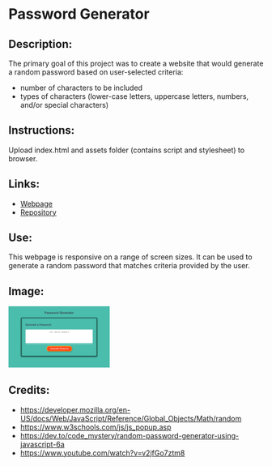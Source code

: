 # Password Generator

## Description:

The primary goal of this project was to create a website that would generate a random password based on user-selected criteria:

- number of characters to be included
- types of characters (lower-case letters, uppercase letters, numbers, and/or special characters)

## Instructions:

Upload index.html and assets folder (contains script and stylesheet) to browser.

## Links:

- [Webpage](https://lornaburns.github.io/password-generator/)
- [Repository](https://github.com/lornaburns/password-generator)

## Use:

This webpage is responsive on a range of screen sizes. It can be used to generate a random password that matches criteria provided by the user.

## Image:

<img src="https://github.com/lornaburns/password-generator/blob/main/Develop/screenshot.png?raw=true" alt="password generator" width="200"/>

## Credits:

- https://developer.mozilla.org/en-US/docs/Web/JavaScript/Reference/Global_Objects/Math/random
- https://www.w3schools.com/js/js_popup.asp
- https://dev.to/code_mystery/random-password-generator-using-javascript-6a
- https://www.youtube.com/watch?v=v2jfGo7ztm8
